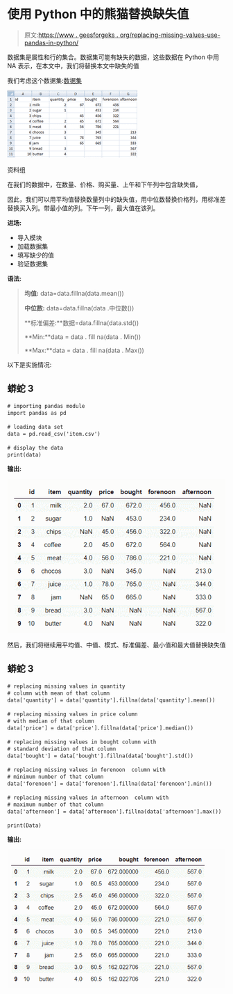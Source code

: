 # 使用 Python 中的熊猫替换缺失值

> 原文:[https://www . geesforgeks . org/replacing-missing-values-use-pandas-in-python/](https://www.geeksforgeeks.org/replacing-missing-values-using-pandas-in-python/)

数据集是属性和行的集合。数据集可能有缺失的数据，这些数据在 Python 中用 NA 表示，在本文中，我们将替换本文中缺失的值

我们考虑这个数据集:[数据集](https://drive.google.com/drive/u/0/folders/1vUXily8GPnKx9nRb2HhibVtGrKQ8xYEt)

![](img/3f611880de1aadc1e6d4a4b1b4556067.png)

资料组

在我们的数据中，在数量、价格、购买量、上午和下午列中包含缺失值，

因此，我们可以用平均值替换数量列中的缺失值，用中位数替换价格列，用标准差替换买入列。带最小值的列。下午一列，最大值在该列。

**进场:**

*   导入模块
*   加载数据集
*   填写缺少的值
*   验证数据集

**语法:**

> **均值:** data=data.fillna(data.mean())
> 
> **中位数:** data=data.fillna(data .中位数())
> 
> **标准偏差:**数据=data.fillna(data.std())
> 
> **Min:**data = data . fill na(data . Min())
> 
> **Max:**data = data . fill na(data . Max())

以下是实施情况:

## 蟒蛇 3

```
# importing pandas module
import pandas as pd

# loading data set
data = pd.read_csv('item.csv')

# display the data
print(data)
```

**输出:**

![](img/6fc13a309acbe6f6eff59e69d9877974.png)

然后，我们将继续用平均值、中值、模式、标准偏差、最小值和最大值替换缺失值

## 蟒蛇 3

```
# replacing missing values in quantity
# column with mean of that column
data['quantity'] = data['quantity'].fillna(data['quantity'].mean())

# replacing missing values in price column
# with median of that column
data['price'] = data['price'].fillna(data['price'].median())

# replacing missing values in bought column with
# standard deviation of that column
data['bought'] = data['bought'].fillna(data['bought'].std())

# replacing missing values in forenoon  column with
# minimum number of that column
data['forenoon'] = data['forenoon'].fillna(data['forenoon'].min())

# replacing missing values in afternoon  column with 
# maximum number of that column
data['afternoon'] = data['afternoon'].fillna(data['afternoon'].max())

print(Data)
```

**输出:**

![](img/9dd0e5df5d9a1feef791e4113919f639.png)